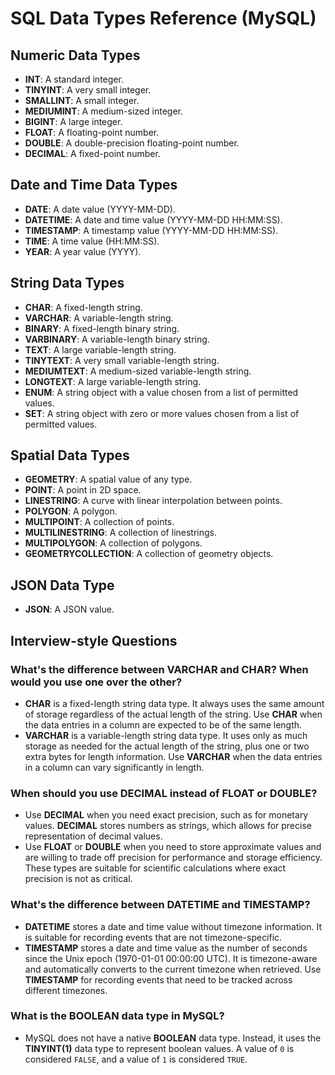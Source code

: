 # SQL Data Types Reference (MySQL)

## Numeric Data Types

- **INT**: A standard integer.
- **TINYINT**: A very small integer.
- **SMALLINT**: A small integer.
- **MEDIUMINT**: A medium-sized integer.
- **BIGINT**: A large integer.
- **FLOAT**: A floating-point number.
- **DOUBLE**: A double-precision floating-point number.
- **DECIMAL**: A fixed-point number.

## Date and Time Data Types

- **DATE**: A date value (YYYY-MM-DD).
- **DATETIME**: A date and time value (YYYY-MM-DD HH:MM:SS).
- **TIMESTAMP**: A timestamp value (YYYY-MM-DD HH:MM:SS).
- **TIME**: A time value (HH:MM:SS).
- **YEAR**: A year value (YYYY).

## String Data Types

- **CHAR**: A fixed-length string.
- **VARCHAR**: A variable-length string.
- **BINARY**: A fixed-length binary string.
- **VARBINARY**: A variable-length binary string.
- **TEXT**: A large variable-length string.
- **TINYTEXT**: A very small variable-length string.
- **MEDIUMTEXT**: A medium-sized variable-length string.
- **LONGTEXT**: A large variable-length string.
- **ENUM**: A string object with a value chosen from a list of permitted values.
- **SET**: A string object with zero or more values chosen from a list of permitted values.

## Spatial Data Types

- **GEOMETRY**: A spatial value of any type.
- **POINT**: A point in 2D space.
- **LINESTRING**: A curve with linear interpolation between points.
- **POLYGON**: A polygon.
- **MULTIPOINT**: A collection of points.
- **MULTILINESTRING**: A collection of linestrings.
- **MULTIPOLYGON**: A collection of polygons.
- **GEOMETRYCOLLECTION**: A collection of geometry objects.

## JSON Data Type

- **JSON**: A JSON value.

## Interview-style Questions

### What's the difference between VARCHAR and CHAR? When would you use one over the other?

- **CHAR** is a fixed-length string data type. It always uses the same amount of storage regardless of the actual length of the string. Use **CHAR** when the data entries in a column are expected to be of the same length.
- **VARCHAR** is a variable-length string data type. It uses only as much storage as needed for the actual length of the string, plus one or two extra bytes for length information. Use **VARCHAR** when the data entries in a column can vary significantly in length.

### When should you use DECIMAL instead of FLOAT or DOUBLE?

- Use **DECIMAL** when you need exact precision, such as for monetary values. **DECIMAL** stores numbers as strings, which allows for precise representation of decimal values.
- Use **FLOAT** or **DOUBLE** when you need to store approximate values and are willing to trade off precision for performance and storage efficiency. These types are suitable for scientific calculations where exact precision is not as critical.

### What's the difference between DATETIME and TIMESTAMP?

- **DATETIME** stores a date and time value without timezone information. It is suitable for recording events that are not timezone-specific.
- **TIMESTAMP** stores a date and time value as the number of seconds since the Unix epoch (1970-01-01 00:00:00 UTC). It is timezone-aware and automatically converts to the current timezone when retrieved. Use **TIMESTAMP** for recording events that need to be tracked across different timezones.

### What is the BOOLEAN data type in MySQL?

- MySQL does not have a native **BOOLEAN** data type. Instead, it uses the **TINYINT(1)** data type to represent boolean values. A value of `0` is considered `FALSE`, and a value of `1` is considered `TRUE`.

